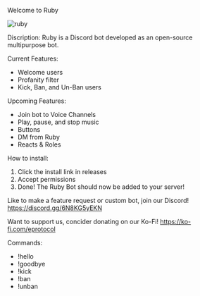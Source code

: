 Welcome to Ruby


![ruby](https://github.com/ard37880/Ruby/assets/34947107/d7d584de-f10a-4fd7-b240-d36ba9050247)

Discription:
Ruby is a Discord bot developed as an open-source multipurpose bot.

Current Features:
- Welcome users
- Profanity filter
- Kick, Ban, and Un-Ban users

Upcoming Features:
- Join bot to Voice Channels
- Play, pause, and stop music
- Buttons
- DM from Ruby
- Reacts & Roles

How to install:
1. Click the install link in releases 
2. Accept permissions 
3. Done! The Ruby Bot should now be added to your server!

Like to make a feature request or custom bot, join our Discord! 
https://discord.gg/6N8KG5yEKN

Want to support us, concider donating on our Ko-Fi!
https://ko-fi.com/eprotocol

Commands:
- !hello
- !goodbye
- !kick
- !ban
- !unban
